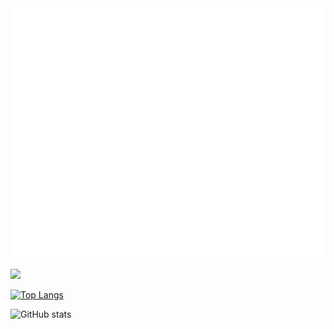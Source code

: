 <div align="center">
  <img src="header.svg" width="800" height="400" alt="Click to see the source">
</div>

![](https://komarev.com/ghpvc/?username=soundeffects&color=ff69b4)

[![Top Langs](https://github-readme-stats.vercel.app/api/top-langs/?username=soundeffects&layout=compact&theme=radical)](https://github.com/anuraghazra/github-readme-stats)

![GitHub stats](https://github-readme-stats.vercel.app/api?username=soundeffects&show_icons=true&theme=radical)

<!--
**soundeffects/soundeffects** is a ✨ _special_ ✨ repository because its `README.md` (this file) appears on your GitHub profile.

Here are some ideas to get you started:

- 🔭 I’m currently working on ...
- 🌱 I’m currently learning ...
- 👯 I’m looking to collaborate on ...
- 🤔 I’m looking for help with ...
- 💬 Ask me about ...
- 📫 How to reach me: ...
- 😄 Pronouns: ...
- ⚡ Fun fact: ...
-->
